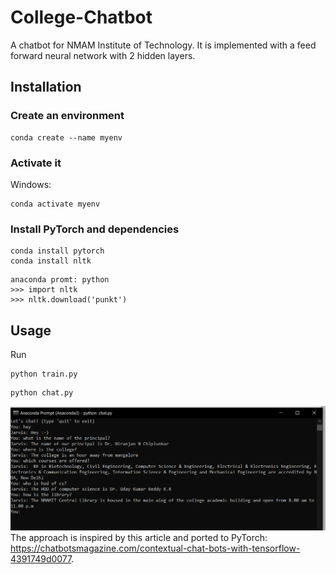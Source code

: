 # College-Chatbot
A chatbot for NMAM Institute of Technology. It is implemented with a feed forward neural network with 2 hidden layers.
## Installation

### Create an environment
```console
conda create --name myenv
```

### Activate it
Windows:
```console
conda activate myenv
```
### Install PyTorch and dependencies

 ```console
conda install pytorch
conda install nltk
 ```
 
 ```console
anaconda promt: python
>>> import nltk
>>> nltk.download('punkt')
```

## Usage
Run
```console
python train.py
```
```console
python chat.py
```
![alt text](https://github.com/Rohitjk/College-Chatbot/blob/master/Capture.PNG)
The approach is inspired by this article and ported to PyTorch: https://chatbotsmagazine.com/contextual-chat-bots-with-tensorflow-4391749d0077.
